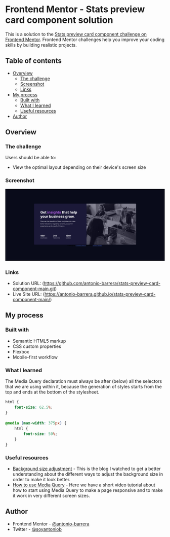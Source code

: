 # Frontend Mentor - Stats preview card component solution

This is a solution to the [Stats preview card component challenge on Frontend Mentor](https://www.frontendmentor.io/challenges/stats-preview-card-component-8JqbgoU62). Frontend Mentor challenges help you improve your coding skills by building realistic projects. 

## Table of contents

- [Overview](#overview)
  - [The challenge](#the-challenge)
  - [Screenshot](#screenshot)
  - [Links](#links)
- [My process](#my-process)
  - [Built with](#built-with)
  - [What I learned](#what-i-learned)
  - [Useful resources](#useful-resources)
- [Author](#author)

## Overview

### The challenge

Users should be able to:

- View the optimal layout depending on their device's screen size

### Screenshot

![Webpage screenshot](images/screenshot.jpeg)

### Links

- Solution URL: (https://github.com/antonio-barrera/stats-preview-card-component-main.git)
- Live Site URL: (https://antonio-barrera.github.io/stats-preview-card-component-main/)

## My process

### Built with

- Semantic HTML5 markup
- CSS custom properties
- Flexbox
- Mobile-first workflow

### What I learned

The Media Query declaration must always be after (below) all the selectors that we are using within it, because the generation of styles starts from the top and ends at the bottom of the stylesheet.

```css
html {
    font-size: 62.5%;
}

@media (max-width: 375px) {
    html {
        font-size: 50%;
    }
}
```

### Useful resources

- [Background size adjustment](https://www.smashingmagazine.com/2021/10/object-fit-background-size-css/) - This is the blog I watched to get a better understanding about the different ways to adjust the background size in order to make it look better.
- [How to use Media Query](https://www.youtube.com/watch?v=yU7jJ3NbPdA&pp=ugMICgJlcxABGAE%3D) - Here we have a short video tutorial about how to start using Media Query to make a page responsive and to make it work in very different screen sizes.

## Author

- Frontend Mentor - [@antonio-barrera](https://www.frontendmentor.io/profile/antonio-barrera)
- Twitter - [@soyantoniob](https://www.twitter.com/soyantoniob)